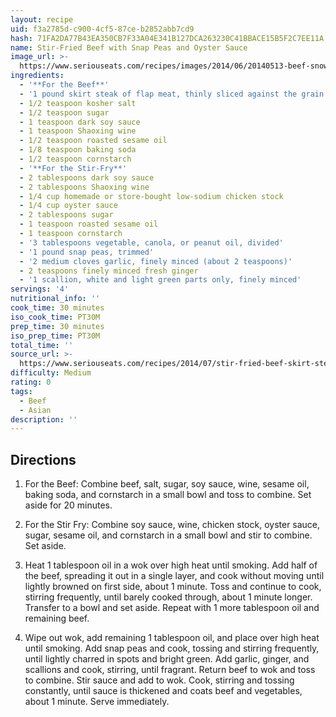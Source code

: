 ```yaml
---
layout: recipe
uid: f3a2785d-c900-4cf5-87ce-b2852abb7cd9
hash: 71FA2DA77B43EA350CB7F33A04E341B127DCA263230C41BBACE15B5F2C7EE11A
name: Stir-Fried Beef with Snap Peas and Oyster Sauce
image_url: >-
  https://www.seriouseats.com/recipes/images/2014/06/20140513-beef-snow-pea-stir-fry-oyster-sauce-recipe-9-200x150.jpg
ingredients:
  - '**For the Beef**'
  - '1 pound skirt steak of flap meat, thinly sliced against the grain'
  - 1/2 teaspoon kosher salt
  - 1/2 teaspoon sugar
  - 1 teaspoon dark soy sauce
  - 1 teaspoon Shaoxing wine
  - 1/2 teaspoon roasted sesame oil
  - 1/8 teaspoon baking soda
  - 1/2 teaspoon cornstarch
  - '**For the Stir-Fry**'
  - 2 tablespoons dark soy sauce
  - 2 tablespoons Shaoxing wine
  - 1/4 cup homemade or store-bought low-sodium chicken stock
  - 1/4 cup oyster sauce
  - 2 tablespoons sugar
  - 1 teaspoon roasted sesame oil
  - 1 teaspoon cornstarch
  - '3 tablespoons vegetable, canola, or peanut oil, divided'
  - '1 pound snap peas, trimmed'
  - '2 medium cloves garlic, finely minced (about 2 teaspoons)'
  - 2 teaspoons finely minced fresh ginger
  - '1 scallion, white and light green parts only, finely minced'
servings: '4'
nutritional_info: ''
cook_time: 30 minutes
iso_cook_time: PT30M
prep_time: 30 minutes
iso_prep_time: PT30M
total_time: ''
source_url: >-
  https://www.seriouseats.com/recipes/2014/07/stir-fried-beef-skirt-steak-snap-peas-oyster-sauce-recipe.html
difficulty: Medium
rating: 0
tags:
  - Beef
  - Asian
description: ''
---
```

## Directions

1. For the Beef: Combine beef, salt, sugar, soy sauce, wine, sesame oil, baking soda, and cornstarch in a small bowl and toss to combine. Set aside for 20 minutes.

2. For the Stir Fry: Combine soy sauce, wine, chicken stock, oyster sauce, sugar, sesame oil, and cornstarch in a small bowl and stir to combine. Set aside.

3. Heat 1 tablespoon oil in a wok over high heat until smoking. Add half of the beef, spreading it out in a single layer, and cook without moving until lightly browned on first side, about 1 minute. Toss and continue to cook, stirring frequently, until barely cooked through, about 1 minute longer. Transfer to a bowl and set aside. Repeat with 1 more tablespoon oil and remaining beef.

4. Wipe out wok, add remaining 1 tablespoon oil, and place over high heat until smoking. Add snap peas and cook, tossing and stirring frequently, until lightly charred in spots and bright green. Add garlic, ginger, and scallions and cook, stirring, until fragrant. Return beef to wok and toss to combine. Stir sauce and add to wok. Cook, stirring and tossing constantly, until sauce is thickened and coats beef and vegetables, about 1 minute. Serve immediately.
